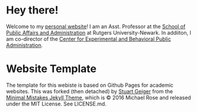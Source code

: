# Hey there!
Welcome to my [personal website](https://www.sebastianjilke.net)!  I am an Asst. Professor at the [School of Public Affairs and Administration](https://spaa.newark.rutgers.edu) at Rutgers University-Newark.  In addiiton, I am co-director of the [Center for Experimental and Behavioral Public Administration](https://spaa.newark.rutgers.edu/cebpa).

# Website Template
The template for this webiste is based on Github Pages for academic websites. This was forked (then detached) by [Stuart Geiger](https://github.com/staeiou) from the [Minimal Mistakes Jekyll Theme](https://mmistakes.github.io/minimal-mistakes/), which is © 2016 Michael Rose and released under the MIT License. See LICENSE.md.
